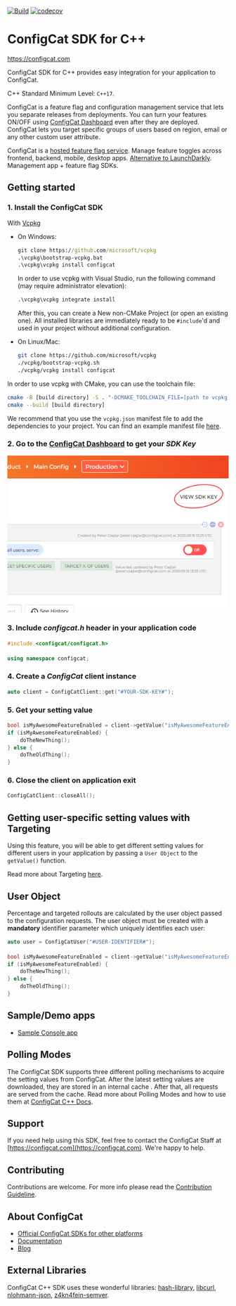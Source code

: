 
[![Build](https://img.shields.io/github/actions/workflow/status/configcat/cpp-sdk/cpp-ci.yml?logo=GitHub&label=windows%20%2F%20macos%20%2F%20linux&branch=main)](https://github.com/configcat/cpp-sdk/actions/workflows/cpp-ci.yml)
[![codecov](https://codecov.io/gh/configcat/cpp-sdk/branch/main/graph/badge.svg?token=cvUgfof8k7)](https://codecov.io/gh/configcat/cpp-sdk)

# ConfigCat SDK for C++

https://configcat.com

ConfigCat SDK for C++ provides easy integration for your application to ConfigCat.

C++ Standard Minimum Level: `C++17`.

ConfigCat is a feature flag and configuration management service that lets you separate releases from deployments. You can turn your features ON/OFF using [ConfigCat Dashboard](http://app.configcat.com) even after they are deployed. ConfigCat lets you target specific groups of users based on region, email or any other custom user attribute.

ConfigCat is a [hosted feature flag service](http://configcat.com). Manage feature toggles across frontend, backend, mobile, desktop apps. [Alternative to LaunchDarkly](https://configcat.com/launchdarkly-vs-configcat). Management app + feature flag SDKs.

## Getting started

### 1. Install the ConfigCat SDK
With [Vcpkg](https://github.com/microsoft/vcpkg)

- On Windows:
  ```cmd
  git clone https://github.com/microsoft/vcpkg
  .\vcpkg\bootstrap-vcpkg.bat
  .\vcpkg\vcpkg install configcat
  ```

  In order to use vcpkg with Visual Studio,
  run the following command (may require administrator elevation):

  ```cmd
  .\vcpkg\vcpkg integrate install
  ```

  After this, you can create a New non-CMake Project (or open an existing one).
  All installed libraries are immediately ready to be `#include`'d and used
  in your project without additional configuration.


- On Linux/Mac:
  ```bash
  git clone https://github.com/microsoft/vcpkg
  ./vcpkg/bootstrap-vcpkg.sh
  ./vcpkg/vcpkg install configcat
  ```

In order to use vcpkg with CMake, you can use the toolchain file:

```bash
cmake -B [build directory] -S . "-DCMAKE_TOOLCHAIN_FILE=[path to vcpkg]/scripts/buildsystems/vcpkg.cmake"
cmake --build [build directory]
```

We recommend that you use the `vcpkg.json` manifest file to add the dependencies to your project.
You can find an example manifest file [here](example/vcpkg.json).

### 2. Go to the <a href="https://app.configcat.com/sdkkey" target="_blank">ConfigCat Dashboard</a> to get your *SDK Key*
![SDK-KEY](https://raw.githubusercontent.com/ConfigCat/cpp-sdk/master/media/readme02-3.png "SDK-KEY")

### 3. Include *configcat.h* header in your application code
```cpp
#include <configcat/configcat.h>

using namespace configcat;
```

### 4. Create a *ConfigCat* client instance
```cpp
auto client = ConfigCatClient::get("#YOUR-SDK-KEY#");
```

### 5. Get your setting value
```cpp
bool isMyAwesomeFeatureEnabled = client->getValue("isMyAwesomeFeatureEnabled", false);
if (isMyAwesomeFeatureEnabled) {
    doTheNewThing();
} else {
    doTheOldThing();
}
```
### 6. Close the client on application exit
```cpp
ConfigCatClient::closeAll();
```

## Getting user-specific setting values with Targeting
Using this feature, you will be able to get different setting values for different users in your application by passing a `User Object` to the `getValue()` function.

Read more about Targeting [here](https://configcat.com/docs/advanced/targeting/).

## User Object
Percentage and targeted rollouts are calculated by the user object passed to the configuration requests.
The user object must be created with a **mandatory** identifier parameter which uniquely identifies each user:
```cpp
auto user = ConfigCatUser("#USER-IDENTIFIER#");

bool isMyAwesomeFeatureEnabled = client->getValue("isMyAwesomeFeatureEnabled", false, &user);
if (isMyAwesomeFeatureEnabled) {
    doTheNewThing();
} else {
    doTheOldThing();
}
```

## Sample/Demo apps
* [Sample Console app](https://github.com/ConfigCat/cpp-sdk/tree/main/samples/)

## Polling Modes
The ConfigCat SDK supports three different polling mechanisms to acquire the setting values from ConfigCat. After the latest setting values are downloaded, they are stored in an internal cache . After that, all requests are served from the cache. Read more about Polling Modes and how to use them at [ConfigCat C++ Docs](https://configcat.com/docs/sdk-reference/cpp/).

## Support
If you need help using this SDK, feel free to contact the ConfigCat Staff at [https://configcat.com](https://configcat.com). We're happy to help.

## Contributing
Contributions are welcome. For more info please read the [Contribution Guideline](CONTRIBUTING.md).

## About ConfigCat
- [Official ConfigCat SDKs for other platforms](https://github.com/configcat)
- [Documentation](https://configcat.com/docs)
- [Blog](https://configcat.com/blog)

## External Libraries
ConfigCat C++ SDK uses these wonderful libraries: [hash-library](https://create.stephan-brumme.com/hash-library), [libcurl](https://curl.se/libcurl), [nlohmann-json](https://github.com/nlohmann/json), [z4kn4fein-semver](https://github.com/z4kn4fein/cpp-semver).
